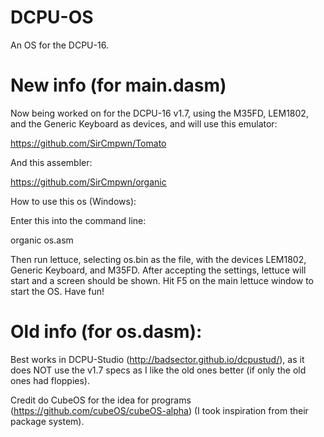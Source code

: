 # DCPU-OS
An OS for the DCPU-16.

# New info (for main.dasm)

Now being worked on for the DCPU-16 v1.7, using the M35FD, LEM1802, and the Generic Keyboard as devices, and will use this emulator:

https://github.com/SirCmpwn/Tomato

And this assembler:

https://github.com/SirCmpwn/organic

How to use this os (Windows):

Enter this into the command line:

organic os.asm

Then run lettuce, selecting os.bin as the file, with the devices LEM1802, Generic Keyboard, and M35FD. After accepting the settings, lettuce will start and a screen should be shown. Hit F5 on the main lettuce window to start the OS. Have fun!

# Old info (for os.dasm):

Best works in DCPU-Studio (http://badsector.github.io/dcpustud/), as it does NOT use the v1.7 specs as I like the old ones better (if only the old ones had floppies).

Credit do CubeOS for the idea for programs (https://github.com/cubeOS/cubeOS-alpha) (I took inspiration from their package system).

